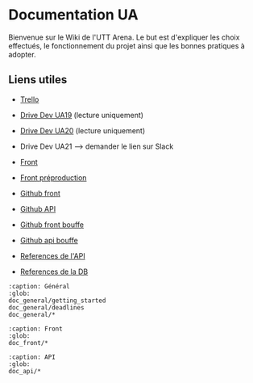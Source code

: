 # Documentation UA

Bienvenue sur le Wiki de l'UTT Arena. Le but est d'expliquer les choix effectués, le fonctionnement du projet ainsi que les bonnes pratiques à adopter.

## Liens utiles

- [Trello](https://trello.com/invite/b/Vtw8jBAM/71849f8f4335e8d152fbd3fda3ebea6e/dev)

- [Drive Dev UA19](https://drive.google.com/drive/folders/1mAACBEc7nzpRaHnrV2JAnOd6xQv0450x?usp=sharing) (lecture uniquement)

- [Drive Dev UA20](https://drive.google.com/drive/folders/1Htm-rXwDeEUZRa3dFO1fR3KzfMskGhkR?usp=sharing) (lecture uniquement)

- Drive Dev UA21 --> demander le lien sur Slack

- [Front](https://arena.utt.fr/)

- [Front préproduction](https://arena.dev.uttnetgroup.fr/)

- [Github front](https://github.com/ungdev/UA-front)

- [Github API](https://github.com/ungdev/UA-api)

- [Github front bouffe](https://github.com/ungdev/UA-bouffe-front)

- [Github api bouffe](https://github.com/ungdev/UA-bouffe-api)

- [References de l'API](https://arena.dev.uttnetgroup.fr/api/docs/)

- [References de la DB](https://dbdocs.io/arena/dev)

```{toctree}
:caption: Général
:glob:
doc_general/getting_started
doc_general/deadlines
doc_general/*
```

```{toctree}
:caption: Front
:glob:
doc_front/*
```

```{toctree}
:caption: API
:glob:
doc_api/*
```
